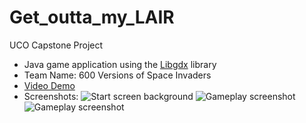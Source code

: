 # Get_outta_my_LAIR
UCO Capstone Project
- Java game application using the [Libgdx](https://libgdx.com/) library
- Team Name: 600 Versions of Space Invaders
- [Video Demo](https://youtu.be/avexYK3KG2U)
- Screenshots:
![Start screen background](https://user-images.githubusercontent.com/14171408/201831762-3a329256-c55b-4aff-a51b-8a54d33d23bd.png)
![Gameplay screenshot](https://user-images.githubusercontent.com/14171408/201831784-cd0ddf8a-0bab-4ad3-9672-ea98916e7a72.png)
![Gameplay screenshot](https://user-images.githubusercontent.com/14171408/201831790-5c929134-e999-48de-aca8-e0be1177baf6.png)
